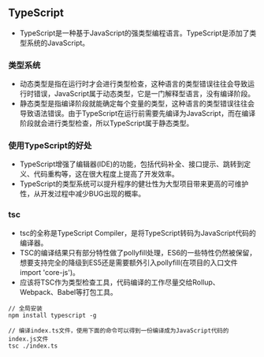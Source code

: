 ## TypeScript
- TypeScript是一种基于JavaScript的强类型编程语言。TypeScript是添加了类型系统的JavaScript。
### 类型系统
- 动态类型是指在运行时才会进行类型检查，这种语言的类型错误往往会导致运行时错误，JavaScript属于动态类型，它是一门解释型语言，没有编译阶段。
- 静态类型是指编译阶段就能确定每个变量的类型，这种语言的类型错误往往会导致语法错误。由于TypeScript在运行前需要先编译为JavaScript，而在编译阶段就会进行类型检查，所以TypeScript属于静态类型。
### 使用TypeScript的好处
- TypeScript增强了编辑器(IDE)的功能，包括代码补全、接口提示、跳转到定义、代码重构等，这在很大程度上提高了开发效率。
- TypeScript的类型系统可以提升程序的健壮性为大型项目带来更高的可维护性，从开发过程中减少BUG出现的概率。
### tsc
- tsc的全称是TypeScript Compiler，是将TypeScript转码为JavaScript代码的编译器。
- TSC的编译结果只有部分特性做了pollyfill处理，ES6的一些特性仍然被保留，想要支持完全的降级到ES5还是需要额外引入pollyfill(在项目的入口文件import 'core-js')。
- 应该将TSC作为类型检查工具，代码编译的工作尽量交给Rollup、Webpack、Babel等打包工具。
```
// 全局安装
npm install typescript -g

// 编译index.ts文件，使用下面的命令可以得到一份编译成为JavaScript代码的index.js文件
tsc ./index.ts
```